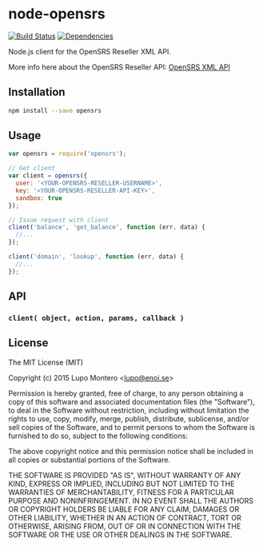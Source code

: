 # node-opensrs

[![Build Status](https://travis-ci.org/E-NOISE/opensrs.svg?branch=master)](https://travis-ci.org/E-NOISE/opensrs)
[![Dependencies](https://david-dm.org/E-NOISE/opensrs.svg?style=flat)](https://david-dm.org/E-NOISE/opensrs)

Node.js client for the OpenSRS Reseller XML API.

More info here about the OpenSRS Reseller API:
[OpenSRS XML API](http://www.opensrs.com/docs/opensrs_xmlapi.pdf)

## Installation

```sh
npm install --save opensrs
```

## Usage

```js
var opensrs = require('opensrs');

// Get client
var client = opensrs({
  user: '<YOUR-OPENSRS-RESELLER-USERNAME>',
  key: '<YOUR-OPENSRS-RESELLER-API-KEY>',
  sandbox: true
});

// Issue request with client
client('balance', 'get_balance', function (err, data) {
  //...
});

client('domain', 'lookup', function (err, data) {
  //...
});
```

## API

### `client( object, action, params, callback )`

## License

The MIT License (MIT)

Copyright (c) 2015 Lupo Montero &lt;lupo@enoi.se&gt;

Permission is hereby granted, free of charge, to any person obtaining a copy
of this software and associated documentation files (the "Software"), to deal
in the Software without restriction, including without limitation the rights
to use, copy, modify, merge, publish, distribute, sublicense, and/or sell
copies of the Software, and to permit persons to whom the Software is
furnished to do so, subject to the following conditions:

The above copyright notice and this permission notice shall be included in
all copies or substantial portions of the Software.

THE SOFTWARE IS PROVIDED "AS IS", WITHOUT WARRANTY OF ANY KIND, EXPRESS OR
IMPLIED, INCLUDING BUT NOT LIMITED TO THE WARRANTIES OF MERCHANTABILITY,
FITNESS FOR A PARTICULAR PURPOSE AND NONINFRINGEMENT. IN NO EVENT SHALL THE
AUTHORS OR COPYRIGHT HOLDERS BE LIABLE FOR ANY CLAIM, DAMAGES OR OTHER
LIABILITY, WHETHER IN AN ACTION OF CONTRACT, TORT OR OTHERWISE, ARISING FROM,
OUT OF OR IN CONNECTION WITH THE SOFTWARE OR THE USE OR OTHER DEALINGS IN
THE SOFTWARE.

